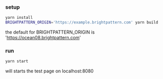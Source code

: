 
### setup

```bash
yarn install
BRIGHTPATTERN_ORIGIN='https://example.brightpattern.com' yarn build 
```

the default for BRIGHTPATTERN_ORIGIN is 'https://ocean08.brightpattern.com'

### run

```bash
yarn start
```

will starts the test page on localhost:8080
